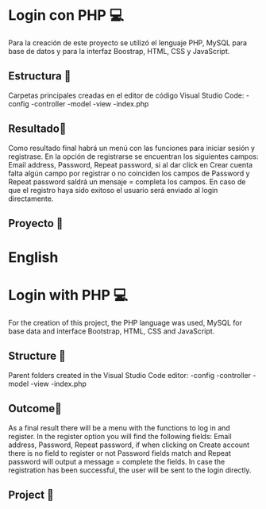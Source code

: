 # Login con PHP 💻  
Para la creación de este proyecto se utilizó el lenguaje PHP, MySQL para base 
de datos y para la interfaz Boostrap, HTML, CSS y JavaScript.

## Estructura 🚀
Carpetas principales creadas en el editor de código Visual Studio Code:
-config
-controller
-model
-view
-index.php
    
## Resultado🔮  
Como resultado final habrá un menú con las funciones para iniciar sesión y registrase. 
En la opción de registrarse se encuentran los siguientes campos: Email address, Password, 
Repeat password, si al dar click en Crear cuenta falta algún campo por registrar o no 
coinciden los campos de Password y Repeat password saldrá un mensaje = completa los 
campos.  En caso de que el registro haya sido exitoso el usuario será enviado al login directamente.

## Proyecto 🚩

#
# English
#

# Login with PHP 💻
For the creation of this project, the PHP language was used, MySQL for base
data and interface Bootstrap, HTML, CSS and JavaScript.

## Structure 🚀
Parent folders created in the Visual Studio Code editor:
-config
-controller
-model
-view
-index.php

## Outcome🔮  
As a final result there will be a menu with the functions to log in and register.
In the register option you will find the following fields: Email address, Password,
Repeat password, if when clicking on Create account there is no field to register or not
Password fields match and Repeat password will output a message = complete the
fields. In case the registration has been successful, the user will be sent to the login directly.

## Project 🚩

